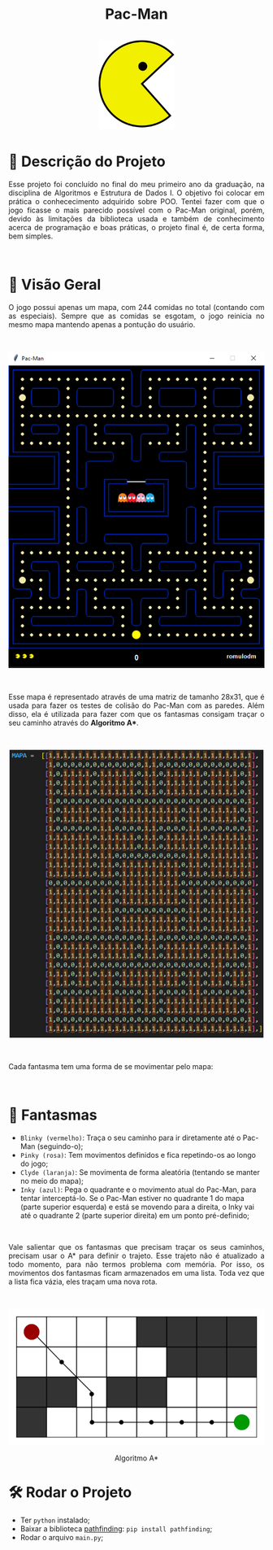 <h1 align="center">Pac-Man<br><br>
<img src ="https://github.com/romulodm/Pac-Man/blob/main/Sprites/Readme/pac-man.png" width ="150" heigth ="150">
</h1>

# :newspaper: Descrição do Projeto
<p align="justify ">Esse projeto foi concluído no final do meu primeiro ano da graduação, na disciplina de Algoritmos e Estrutura de Dados I. O objetivo foi colocar em prática o conhececimento
adquirido sobre POO. Tentei fazer com que o jogo ficasse o mais parecido possível com o Pac-Man original, porém, devido às limitações da biblioteca usada e também de conhecimento acerca de programação e boas práticas, o projeto final é, de certa forma, bem simples.</p>
<br>

# :mag_right: Visão Geral
<p align="justify ">O jogo possui apenas um mapa, com 244 comidas no total (contando com as especiais). Sempre que as comidas se esgotam, o jogo reinicia no mesmo mapa mantendo apenas a pontução do usuário.</p>
<br>
<p align="center"><img src = "https://github.com/romulodm/Pac-Man/blob/main/Sprites/Readme/game.png" width ="560" heigth ="600" ></p>
<br>
<p align="justify ">
Esse mapa é representado através de uma matriz de tamanho 28x31, que é usada para fazer os testes de colisão do Pac-Man com as paredes. Além disso, ela é utilizada para fazer com que os fantasmas consigam traçar o seu caminho através do <b>Algoritmo A*</b>.</p>
<br>
<p align="center"><img src = "https://github.com/romulodm/Pac-Man/blob/main/Sprites/Readme/matriz.png" width ="500" heigth ="550" ></p>
<br>
<p align="justify ">Cada fantasma tem uma forma de se movimentar pelo mapa:</p>
<br>

 # :ghost: Fantasmas
 
- `Blinky (vermelho)`: Traça o seu caminho para ir diretamente até o Pac-Man (seguindo-o);
- `Pinky (rosa)`: Tem movimentos definidos e fica repetindo-os ao longo do jogo;
- `Clyde (laranja)`: Se movimenta de forma aleatória (tentando se manter no meio do mapa);
- `Inky (azul)`: Pega o quadrante e o movimento atual do Pac-Man, para tentar interceptá-lo. Se o Pac-Man estiver no quadrante 1 do mapa (parte superior esquerda) e está se movendo para a direita, o Inky vai até o quadrante 2 (parte superior direita) em um ponto pré-definido;
<br>

<p align="justify ">Vale salientar que os fantasmas que precisam traçar os seus caminhos, precisam usar o A* para definir o trajeto. Esse trajeto não é atualizado a todo momento, para não termos problema com memória. Por isso, os movimentos dos fantasmas ficam armazenados em uma lista. Toda vez que a lista fica vázia, eles traçam uma nova rota.</p>
<br>

<p align="center"><img src = "https://github.com/romulodm/Pac-Man/blob/main/Sprites/Readme/a-star.png" width ="600" heigth ="350" ></p>
<p align="center">Algoritmo A*</p>

# :hammer_and_wrench: Rodar o Projeto
* Ter `python` instalado;
* Baixar a biblioteca <a href="https://pypi.org/project/pathfinding/">pathfinding</a>: `pip install pathfinding`;
* Rodar o arquivo `main.py`;